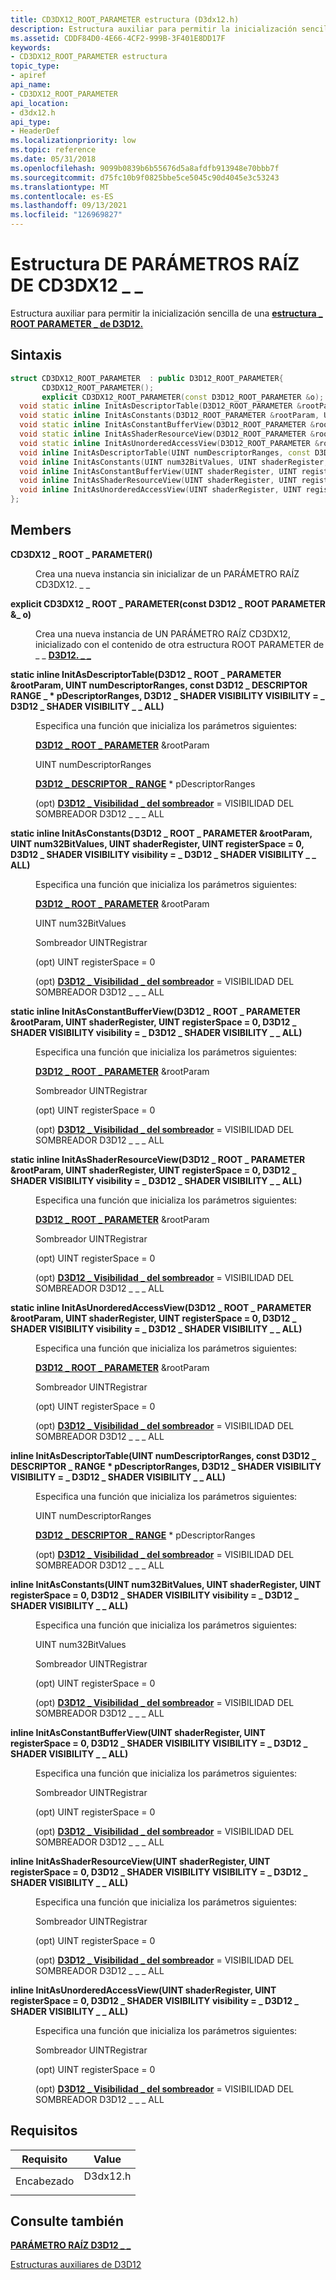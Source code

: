 ```yaml
---
title: CD3DX12_ROOT_PARAMETER estructura (D3dx12.h)
description: Estructura auxiliar para permitir la inicialización sencilla de una estructura ROOT PARAMETER de D3D12. \_ \_
ms.assetid: CDDF84D0-4E66-4CF2-999B-3F401E8DD17F
keywords:
- CD3DX12_ROOT_PARAMETER estructura
topic_type:
- apiref
api_name:
- CD3DX12_ROOT_PARAMETER
api_location:
- d3dx12.h
api_type:
- HeaderDef
ms.localizationpriority: low
ms.topic: reference
ms.date: 05/31/2018
ms.openlocfilehash: 9099b0839b6b55676d5a8afdfb913948e70bbb7f
ms.sourcegitcommit: d75fc10b9f0825bbe5ce5045c90d4045e3c53243
ms.translationtype: MT
ms.contentlocale: es-ES
ms.lasthandoff: 09/13/2021
ms.locfileid: "126969827"
---
```

# <a name="cd3dx12_root_parameter-structure"></a>Estructura DE PARÁMETROS RAÍZ DE CD3DX12 \_ \_

Estructura auxiliar para permitir la inicialización sencilla de una [**estructura \_ ROOT PARAMETER \_ de D3D12.**](/windows/desktop/api/d3d12/ns-d3d12-d3d12_root_parameter)

## <a name="syntax"></a>Sintaxis


```C++
struct CD3DX12_ROOT_PARAMETER  : public D3D12_ROOT_PARAMETER{
       CD3DX12_ROOT_PARAMETER();
       explicit CD3DX12_ROOT_PARAMETER(const D3D12_ROOT_PARAMETER &o);
  void static inline InitAsDescriptorTable(D3D12_ROOT_PARAMETER &rootParam, UINT numDescriptorRanges, const D3D12_DESCRIPTOR_RANGE* pDescriptorRanges, D3D12_SHADER_VISIBILITY visibility = D3D12_SHADER_VISIBILITY_ALL);
  void static inline InitAsConstants(D3D12_ROOT_PARAMETER &rootParam, UINT num32BitValues, UINT shaderRegister, UINT registerSpace = 0, D3D12_SHADER_VISIBILITY visibility = D3D12_SHADER_VISIBILITY_ALL);
  void static inline InitAsConstantBufferView(D3D12_ROOT_PARAMETER &rootParam, UINT shaderRegister, UINT registerSpace = 0, D3D12_SHADER_VISIBILITY visibility = D3D12_SHADER_VISIBILITY_ALL);
  void static inline InitAsShaderResourceView(D3D12_ROOT_PARAMETER &rootParam, UINT shaderRegister, UINT registerSpace = 0, D3D12_SHADER_VISIBILITY visibility = D3D12_SHADER_VISIBILITY_ALL);
  void static inline InitAsUnorderedAccessView(D3D12_ROOT_PARAMETER &rootParam, UINT shaderRegister, UINT registerSpace = 0, D3D12_SHADER_VISIBILITY visibility = D3D12_SHADER_VISIBILITY_ALL);
  void inline InitAsDescriptorTable(UINT numDescriptorRanges, const D3D12_DESCRIPTOR_RANGE* pDescriptorRanges, D3D12_SHADER_VISIBILITY visibility = D3D12_SHADER_VISIBILITY_ALL);
  void inline InitAsConstants(UINT num32BitValues, UINT shaderRegister, UINT registerSpace = 0, D3D12_SHADER_VISIBILITY visibility = D3D12_SHADER_VISIBILITY_ALL);
  void inline InitAsConstantBufferView(UINT shaderRegister, UINT registerSpace = 0, D3D12_SHADER_VISIBILITY visibility = D3D12_SHADER_VISIBILITY_ALL);
  void inline InitAsShaderResourceView(UINT shaderRegister, UINT registerSpace = 0, D3D12_SHADER_VISIBILITY visibility = D3D12_SHADER_VISIBILITY_ALL);
  void inline InitAsUnorderedAccessView(UINT shaderRegister, UINT registerSpace = 0, D3D12_SHADER_VISIBILITY visibility = D3D12_SHADER_VISIBILITY_ALL);
};
```



## <a name="members"></a>Members

<dl> <dt>

**CD3DX12 \_ ROOT \_ PARAMETER()**
</dt> <dd>

Crea una nueva instancia sin inicializar de un PARÁMETRO RAÍZ CD3DX12. \_ \_

</dd> <dt>

**explicit CD3DX12 \_ ROOT \_ PARAMETER(const D3D12 \_ ROOT PARAMETER &\_ o)**
</dt> <dd>

Crea una nueva instancia de UN PARÁMETRO RAÍZ CD3DX12, inicializado con el contenido de otra estructura ROOT PARAMETER de \_ \_ [**D3D12. \_ \_**](/windows/desktop/api/d3d12/ns-d3d12-d3d12_root_parameter)

</dd> <dt>

**static inline InitAsDescriptorTable(D3D12 \_ ROOT \_ PARAMETER &rootParam, UINT numDescriptorRanges, const D3D12 \_ DESCRIPTOR RANGE \_ \* pDescriptorRanges, D3D12 \_ SHADER VISIBILITY VISIBILITY = \_ D3D12 \_ SHADER VISIBILITY \_ \_ ALL)**
</dt> <dd>

Especifica una función que inicializa los parámetros siguientes:

[**D3D12 \_ ROOT \_ PARAMETER**](/windows/desktop/api/d3d12/ns-d3d12-d3d12_root_parameter) &rootParam

UINT numDescriptorRanges

[**D3D12 \_ DESCRIPTOR \_ RANGE**](/windows/desktop/api/d3d12/ns-d3d12-d3d12_descriptor_range) \* pDescriptorRanges

(opt) [**D3D12 \_ Visibilidad \_ del sombreador**](/windows/desktop/api/d3d12/ne-d3d12-d3d12_shader_visibility) = VISIBILIDAD DEL SOMBREADOR D3D12 \_ \_ \_ ALL

</dd> <dt>

**static inline InitAsConstants(D3D12 \_ ROOT \_ PARAMETER &rootParam, UINT num32BitValues, UINT shaderRegister, UINT registerSpace = 0, D3D12 \_ SHADER VISIBILITY visibility = \_ D3D12 \_ SHADER VISIBILITY \_ \_ ALL)**
</dt> <dd>

Especifica una función que inicializa los parámetros siguientes:

[**D3D12 \_ ROOT \_ PARAMETER**](/windows/desktop/api/d3d12/ns-d3d12-d3d12_root_parameter) &rootParam

UINT num32BitValues

Sombreador UINTRegistrar

(opt) UINT registerSpace = 0

(opt) [**D3D12 \_ Visibilidad \_ del sombreador**](/windows/desktop/api/d3d12/ne-d3d12-d3d12_shader_visibility) = VISIBILIDAD DEL SOMBREADOR D3D12 \_ \_ \_ ALL

</dd> <dt>

**static inline InitAsConstantBufferView(D3D12 \_ ROOT \_ PARAMETER &rootParam, UINT shaderRegister, UINT registerSpace = 0, D3D12 \_ SHADER VISIBILITY visibility = \_ D3D12 \_ SHADER VISIBILITY \_ \_ ALL)**
</dt> <dd>

Especifica una función que inicializa los parámetros siguientes:

[**D3D12 \_ ROOT \_ PARAMETER**](/windows/desktop/api/d3d12/ns-d3d12-d3d12_root_parameter) &rootParam

Sombreador UINTRegistrar

(opt) UINT registerSpace = 0

(opt) [**D3D12 \_ Visibilidad \_ del sombreador**](/windows/desktop/api/d3d12/ne-d3d12-d3d12_shader_visibility) = VISIBILIDAD DEL SOMBREADOR D3D12 \_ \_ \_ ALL

</dd> <dt>

**static inline InitAsShaderResourceView(D3D12 \_ ROOT \_ PARAMETER &rootParam, UINT shaderRegister, UINT registerSpace = 0, D3D12 \_ SHADER VISIBILITY visibility = \_ D3D12 \_ SHADER VISIBILITY \_ \_ ALL)**
</dt> <dd>

Especifica una función que inicializa los parámetros siguientes:

[**D3D12 \_ ROOT \_ PARAMETER**](/windows/desktop/api/d3d12/ns-d3d12-d3d12_root_parameter) &rootParam

Sombreador UINTRegistrar

(opt) UINT registerSpace = 0

(opt) [**D3D12 \_ Visibilidad \_ del sombreador**](/windows/desktop/api/d3d12/ne-d3d12-d3d12_shader_visibility) = VISIBILIDAD DEL SOMBREADOR D3D12 \_ \_ \_ ALL

</dd> <dt>

**static inline InitAsUnorderedAccessView(D3D12 \_ ROOT \_ PARAMETER &rootParam, UINT shaderRegister, UINT registerSpace = 0, D3D12 \_ SHADER VISIBILITY visibility = \_ D3D12 \_ SHADER VISIBILITY \_ \_ ALL)**
</dt> <dd>

Especifica una función que inicializa los parámetros siguientes:

[**D3D12 \_ ROOT \_ PARAMETER**](/windows/desktop/api/d3d12/ns-d3d12-d3d12_root_parameter) &rootParam

Sombreador UINTRegistrar

(opt) UINT registerSpace = 0

(opt) [**D3D12 \_ Visibilidad \_ del sombreador**](/windows/desktop/api/d3d12/ne-d3d12-d3d12_shader_visibility) = VISIBILIDAD DEL SOMBREADOR D3D12 \_ \_ \_ ALL

</dd> <dt>

**inline InitAsDescriptorTable(UINT numDescriptorRanges, const D3D12 \_ DESCRIPTOR \_ RANGE \* pDescriptorRanges, D3D12 \_ SHADER VISIBILITY VISIBILITY = \_ D3D12 \_ SHADER VISIBILITY \_ \_ ALL)**
</dt> <dd>

Especifica una función que inicializa los parámetros siguientes:

UINT numDescriptorRanges

[**D3D12 \_ DESCRIPTOR \_ RANGE**](/windows/desktop/api/d3d12/ns-d3d12-d3d12_descriptor_range) \* pDescriptorRanges

(opt) [**D3D12 \_ Visibilidad \_ del sombreador**](/windows/desktop/api/d3d12/ne-d3d12-d3d12_shader_visibility) = VISIBILIDAD DEL SOMBREADOR D3D12 \_ \_ \_ ALL

</dd> <dt>

**inline InitAsConstants(UINT num32BitValues, UINT shaderRegister, UINT registerSpace = 0, D3D12 \_ SHADER VISIBILITY visibility = \_ D3D12 \_ SHADER VISIBILITY \_ \_ ALL)**
</dt> <dd>

Especifica una función que inicializa los parámetros siguientes:

UINT num32BitValues

Sombreador UINTRegistrar

(opt) UINT registerSpace = 0

(opt) [**D3D12 \_ Visibilidad \_ del sombreador**](/windows/desktop/api/d3d12/ne-d3d12-d3d12_shader_visibility) = VISIBILIDAD DEL SOMBREADOR D3D12 \_ \_ \_ ALL

</dd> <dt>

**inline InitAsConstantBufferView(UINT shaderRegister, UINT registerSpace = 0, D3D12 \_ SHADER VISIBILITY VISIBILITY = \_ D3D12 \_ SHADER VISIBILITY \_ \_ ALL)**
</dt> <dd>

Especifica una función que inicializa los parámetros siguientes:

Sombreador UINTRegistrar

(opt) UINT registerSpace = 0

(opt) [**D3D12 \_ Visibilidad \_ del sombreador**](/windows/desktop/api/d3d12/ne-d3d12-d3d12_shader_visibility) = VISIBILIDAD DEL SOMBREADOR D3D12 \_ \_ \_ ALL

</dd> <dt>

**inline InitAsShaderResourceView(UINT shaderRegister, UINT registerSpace = 0, D3D12 \_ SHADER VISIBILITY VISIBILITY = \_ D3D12 \_ SHADER VISIBILITY \_ \_ ALL)**
</dt> <dd>

Especifica una función que inicializa los parámetros siguientes:

Sombreador UINTRegistrar

(opt) UINT registerSpace = 0

(opt) [**D3D12 \_ Visibilidad \_ del sombreador**](/windows/desktop/api/d3d12/ne-d3d12-d3d12_shader_visibility) = VISIBILIDAD DEL SOMBREADOR D3D12 \_ \_ \_ ALL

</dd> <dt>

**inline InitAsUnorderedAccessView(UINT shaderRegister, UINT registerSpace = 0, D3D12 \_ SHADER VISIBILITY visibility = \_ D3D12 \_ SHADER VISIBILITY \_ \_ ALL)**
</dt> <dd>

Especifica una función que inicializa los parámetros siguientes:

Sombreador UINTRegistrar

(opt) UINT registerSpace = 0

(opt) [**D3D12 \_ Visibilidad \_ del sombreador**](/windows/desktop/api/d3d12/ne-d3d12-d3d12_shader_visibility) = VISIBILIDAD DEL SOMBREADOR D3D12 \_ \_ \_ ALL

</dd> </dl>

## <a name="requirements"></a>Requisitos



| Requisito | Value |
|-------------------|-------------------------------------------------------------------------------------|
| Encabezado<br/> | <dl> <dt>D3dx12.h</dt> </dl> |



## <a name="see-also"></a>Consulte también

<dl> <dt>

[**PARÁMETRO RAÍZ D3D12 \_ \_**](/windows/desktop/api/d3d12/ns-d3d12-d3d12_root_parameter)
</dt> <dt>

[Estructuras auxiliares de D3D12](helper-structures-for-d3d12.md)
</dt> </dl>

 

 






